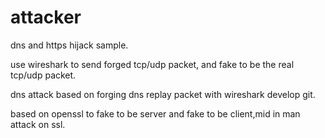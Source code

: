 # attacker
dns and https hijack sample.

use wireshark to send forged tcp/udp packet, and fake to be the real tcp/udp packet.


dns attack based on forging dns replay packet with wireshark develop git.

based on openssl to fake to be server and fake to be client,mid in man attack on ssl.


